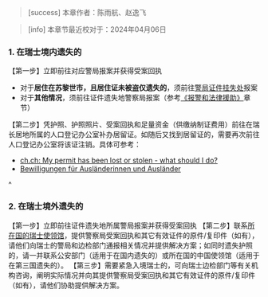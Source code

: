 > [success] 本章作者：陈雨航、赵逸飞

> [info] 本章节最近校对于：2024年04月06日

### **1. 在瑞士境内遗失的**
【第一步】立即前往对应警局报案并获得受案回执
- 对于**居住在苏黎世市，且居住证未被盗仅遗失的**，须前往[警局证件挂失处](<https://www.stadt-zuerich.ch/pd/de/index/stadtpolizei_zuerich/ueber_uns/standorte/weitere_dienststellen/dienststelle-ausweisverluste.html#nur_fuer_verloreneausweise>)报案
- 对于**其他情况**，须前往证件遗失地警察局报案（参考[《报警和法律援助》](<../security/reporting_to_police_and_legal_aid.md>)章节）

【第二步】凭护照、护照照片、受案回执和足量资金（供缴纳制证费用）前往在瑞长居地所属的人口登记办公室补办居留证。如随后又找到居留证的，需要再次前往人口登记办公室将该证注销。具体可参考：
- [ch.ch: My permit has been lost or stolen - what should I do?](<https://www.ch.ch/en/documents-and-register-extracts/permits-for-living-in-switzerland#my-permit-has-been-lost-or-stolen-what-should-i-do>)
- [Bewilligungen für Ausländerinnen und Ausländer](<https://www.zh.ch/de/migration-integration/ausweise-bewilligungsarten.html>)

^
### **2. 在瑞士境外遗失的**
【第一步】立即前往证件遗失地所属警局报案并获得受案回执
【第二步】联系[所在国的瑞士使领馆](<https://www.eda.admin.ch/eda/de/home/vertretungen-und-reisehinweise/schweizer-vertretungen-im-ausland.html>)，提供警察局受案回执和其它有效证件的原件/复印件（如有），请他们向瑞士的警局和边检部门通报相关情况并提供解决方案；如同时遗失护照的，请一并联系公安部门（适用于在国内遗失的）或所在国的中国使领馆（适用于在第三国遗失的）。
【第三步】需要紧急入境瑞士的，可向瑞士边检部门等有关机构咨询，阐明实际情况并向其提供警察局受案回执和其它有效证件的原件/复印件（如有），请他们协助提供解决方案。
